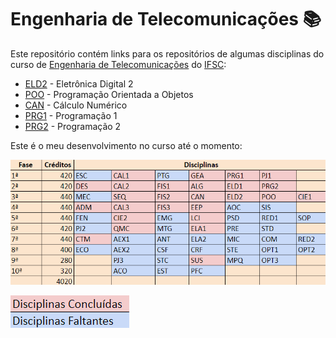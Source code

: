 # Engenharia de Telecomunicações 📚 

Este repositório contém links para os repositórios de algumas disciplinas do curso de [Engenharia de Telecomunicações](https://wiki.sj.ifsc.edu.br/index.php/Portal_da_Engenharia_de_Telecomunica%C3%A7%C3%B5es_do_IFSC_(Curso_1290)) do [IFSC](https://www.ifsc.edu.br/):

- [ELD2](https://github.com/luizakuze/ELD2) - Eletrônica Digital 2
- [POO](https://github.com/luizakuze/POO) - Programação Orientada a Objetos
- [CAN](https://github.com/luizakuze/CAN) - Cálculo Numérico
- [PRG1](https://github.com/luizakuze/PRG1) - Programação 1
- [PRG2](https://github.com/luizakuze/PRG2) - Programação 2

Este é o meu desenvolvimento no curso até o momento:

![Disciplinas](./images/disciplinas.png)

![Legenda](./images/legenda.png)